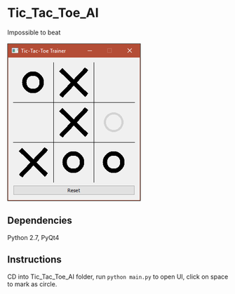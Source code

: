 # Tic_Tac_Toe_AI
Impossible to beat<br><br>
![Alt text](https://github.com/bfaure/Tic_Tac_Toe_AI/blob/master/Capture.PNG)

## Dependencies
Python 2.7, PyQt4

## Instructions
CD into Tic_Tac_Toe_AI folder, run `python main.py` to open UI, click on space to mark as circle.
